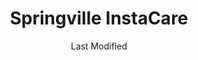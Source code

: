 ---
layout: location-page
date: Last Modified
description: "Local COVID-19 testing is available at Springville InstaCare in Springville, Utah, USA."
permalink: "locations/utah/springville/springville-instacare/"
tags:
  - locations
  - utah
title: Springville InstaCare
uniqueName: springville-instacare
state: Utah
stateAbbr: UT
hood: "Springville"
address: "762 W 400 S"
city: "Springville"
zip: "84663"
zipsNearby: "84003 84004 84006 84010 84011 84054 84087 84013 84014 84017 84024 84020 84021 84027 84051 84073 84626 84627 84628 84629 84025 84632 84633 84032 84526 84529 84033 84528 84036 84061 84037 84005 84043 84045 84639 84044 84047 84049 84645 84050 84623 84646 84667 84647 84648 84055 84537 84057 84058 84059 84097 84060 84068 84098 84651 84042 84062 84501 84601 84602 84603 84604 84605 84606 84065 84095 84096 84069 84653 84101 84102 84103 84104 84105 84106 84107 84108 84109 84110 84111 84112 84113 84114 84115 84116 84117 84118 84119 84120 84121 84122 84123 84124 84125 84126 84127 84128 84129 84130 84131 84132 84133 84134 84136 84138 84139 84141 84143 84145 84147 84148 84150 84151 84152 84157 84158 84165 84170 84171 84180 84184 84189 84190 84199 84070 84090 84091 84092 84093 84094 84655 84660 84662 84663 84664 84071 84539 84031 84072 84074 84080 84082 84542 84081 84084 84088 84144" 
mapUrl: "http://maps.apple.com/?q=Springville+InstaCare&address=762+W+400+S,Springville,Utah,84663"
locationType: Drive-thru
phone: "801-429-1250"
website: "https://intermountainhealthcare.org/locations/springville-clinic/medical-services/instacare/"
onlineBooking: undefined
closed: undefined
closedUpdate: April 22nd, 2020
notes: "Requires phone screen."
days: Everyday
hours: 9AM-5PM
ctaMessage: Learn more
ctaUrl: "https://intermountainhealthcare.org/locations/springville-clinic/medical-services/instacare/"
---
